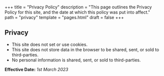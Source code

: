 +++
title = "Privacy Policy"
description = "This page outlines the Privacy Policy for this site, and the date at which this policy was put into affect."
path = "privacy"
template = "pages.html"
draft = false
+++

## Privacy

- This site does not set or use cookies.
- This site does not store data in the browser to be shared, sent, or sold to third-parties.
- No personal information is shared, sent, or sold to third-parties.

**Effective Date:** _1st March 2023_